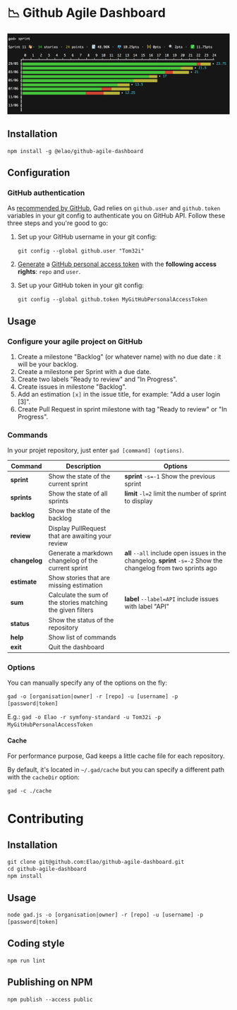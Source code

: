 # 📉 Github Agile Dashboard

![](demo.png)

## Installation

    npm install -g @elao/github-agile-dashboard

## Configuration

### GitHub authentication

As [recommended by GitHub](https://github.com/blog/180-local-github-config), Gad relies on `github.user` and `github.token` variables in your git config to authenticate you on GitHub API. Follow these three steps and you're good to go:

1. Set up your GitHub username in your git config:

    `git config --global github.user "Tom32i"`

2. [Generate](https://github.com/settings/tokens) a [GitHub personal access token](https://help.github.com/articles/creating-a-personal-access-token-for-the-command-line/) with the __following access rights__: `repo` and `user`.

3. Set up your GitHub token in your git config:

    `git config --global github.token MyGitHubPersonalAccessToken`

## Usage

### Configure your agile project on GitHub

1. Create a milestone "Backlog" (or whatever name) with no due date : it will be your backlog.
2. Create a milestone per Sprint with a due date.
3. Create two labels "Ready to review" and "In Progress".
4. Create issues in milestone "Backlog".
5. Add an estimation `[x]` in the issue title, for example: "Add a user login [3]".
6. Create Pull Request in sprint milestone with tag "Ready to review" or "In Progress".

### Commands

In your projet repository, just enter `gad [command] (options)`.

| Command | Description | Options |
|---|---|---|
| __sprint__ | Show the state of the current sprint | __sprint__ `-s=-1` Show the previous sprint |
| __sprints__ | Show the state of all sprints | __limit__ `-l=2` limit the number of sprint to display |
| __backlog__ | Show the state of the backlog | |
| __review__ | Display PullRequest that are awaiting your review | |
| __changelog__ | Generate a markdown changelog of the current sprint | __all__ `--all` include open issues in the changelog. __sprint__ `-s=-2` Show the changelog from two sprints ago |
| __estimate__ | Show stories that are missing estimation | |
| __sum__ | Calculate the sum of the stories matching the given filters | __label__ `--label=API` include issues with label "API" |
| __status__ | Show the status of the repository | |
| __help__ | Show list of commands | |
| __exit__ | Quit the dashboard | |

### Options

You can manually specify any of the options on the fly:

    gad -o [organisation|owner] -r [repo] -u [username] -p [password|token]

E.g.: `gad -o Elao -r symfony-standard -u Tom32i -p MyGitHubPersonalAccessToken`

#### Cache

For performance purpose, Gad keeps a little cache file for each repository.

By default, it's located in `~/.gad/cache` but you can specify a different path with the `cacheDir` option:

    gad -c ./cache

# Contributing

## Installation

    git clone git@github.com:Elao/github-agile-dashboard.git
    cd github-agile-dashboard
    npm install

## Usage

    node gad.js -o [organisation|owner] -r [repo] -u [username] -p [password|token]

## Coding style

    npm run lint

## Publishing on NPM

    npm publish --access public
